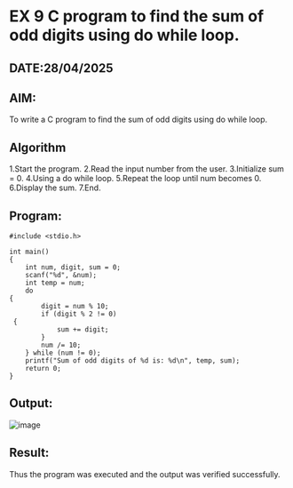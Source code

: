 # EX 9 C program to find the sum of odd digits using do while loop.
## DATE:28/04/2025
## AIM:
To write a C program to find the sum of odd digits using do while loop.

## Algorithm
1.Start the program.
2.Read the input number from the user.
3.Initialize sum = 0.
4.Using a do while loop.
5.Repeat the loop until num becomes 0.
6.Display the sum.
7.End.

## Program:
```
#include <stdio.h>

int main()
{
    int num, digit, sum = 0;
    scanf("%d", &num);
    int temp = num; 
    do
{
        digit = num % 10;
        if (digit % 2 != 0)
 {
            sum += digit;
        }
        num /= 10;
    } while (num != 0);
    printf("Sum of odd digits of %d is: %d\n", temp, sum);
    return 0;
}
```

## Output:
![image](https://github.com/user-attachments/assets/6ae03c89-742d-47f1-97f2-922ff935f141)



## Result:
Thus the program was executed and the output was verified successfully.

